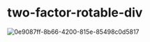 # two-factor-rotable-div

![0e9087ff-8b66-4200-815e-85498c0d5817](https://user-images.githubusercontent.com/38612699/221848447-f0d557a2-02f0-485f-af73-68080db249cf.png)
